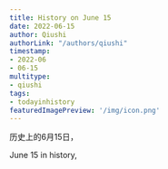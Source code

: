 ```yaml
---
title: History on June 15
date: 2022-06-15
author: Qiushi 
authorLink: "/authors/qiushi"
timestamp: 
- 2022-06
- 06-15
multitype: 
- qiushi
tags: 
- todayinhistory
featuredImagePreview: '/img/icon.png'
---
```









历史上的6月15日，

June 15 in history, 

<!--more-->

